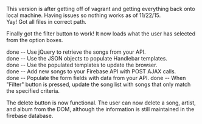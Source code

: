 This version is after getting off of vagrant and getting everything back onto local machine.  Having issues so nothing works as of 11/22/15.  
Yay! Got all files in correct path.  

Finally got the filter button to work!  It now loads what the user has selected from the option boxes. 

done -- Use jQuery to retrieve the songs from your API.  
done -- Use the JSON objects to populate Handlebar templates.  
done -- Use the populated templates to update the browser.  
done -- Add new songs to your Firebase API with POST AJAX calls.  
done -- Populate the form fields with data from your API. 
done -- When "Filter" button is pressed, update the song list with songs that only match the specified criteria.  

The delete button is now functional.  The user can now delete a song, artist, and album from the DOM, although the information is still maintained in the firebase database.    



    